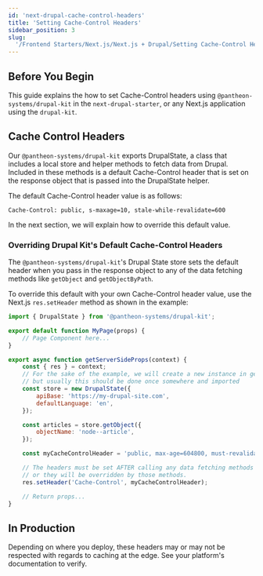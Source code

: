 ```yaml
---
id: 'next-drupal-cache-control-headers'
title: 'Setting Cache-Control Headers'
sidebar_position: 3
slug:
  '/Frontend Starters/Next.js/Next.js + Drupal/Setting Cache-Control Headers'
---
```


## Before You Begin

This guide explains the how to set Cache-Control headers using
`@pantheon-systems/drupal-kit` in the `next-drupal-starter`, or any Next.js
application using the `drupal-kit`.

## Cache Control Headers

Our `@pantheon-systems/drupal-kit` exports DrupalState, a class that includes a
local store and helper methods to fetch data from Drupal. Included in these
methods is a default Cache-Control header that is set on the response object
that is passed into the DrupalState helper.

The default Cache-Control header value is as follows:

```http
Cache-Control: public, s-maxage=10, stale-while-revalidate=600
```

In the next section, we will explain how to override this default value.

### Overriding Drupal Kit's Default Cache-Control Headers

The `@pantheon-systems/drupal-kit`'s Drupal State store sets the default header
when you pass in the response object to any of the data fetching methods like
`getObject` and `getObjectByPath`.

To override this default with your own Cache-Control header value, use the
Next.js `res.setHeader` method as shown in the example:

```jsx title=src/pages/articles/index.jsx
import { DrupalState } from '@pantheon-systems/drupal-kit';

export default function MyPage(props) {
	// Page Component here...
}

export async function getServerSideProps(context) {
	const { res } = context;
	// For the sake of the example, we will create a new instance in getServerSideProps,
	// but usually this should be done once somewhere and imported
	const store = new DrupalState({
		apiBase: 'https://my-drupal-site.com',
		defaultLanguage: 'en',
	});

	const articles = store.getObject({
		objectName: 'node--article',
	});

	const myCacheControlHeader = 'public, max-age=604800, must-revalidate';

	// The headers must be set AFTER calling any data fetching methods on the store
	// or they will be overridden by those methods.
	res.setHeader('Cache-Control', myCacheControlHeader);

	// Return props...
}
```

## In Production

Depending on where you deploy, these headers may or may not be respected with
regards to caching at the edge. See your platform's documentation to verify.
